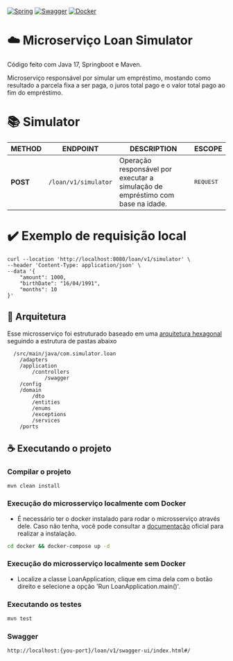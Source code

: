 <br/>

[![Spring](https://img.shields.io/badge/-Spring-%236DB33F?logo=Spring&logoColor=%23FFF)](https://spring.io/)
[![Swagger](https://img.shields.io/badge/-Swagger-%2385EA2D?logo=Swagger&logoColor=%23000)](https://swagger.io/)
[![Docker](https://img.shields.io/badge/-Docker-%232496ED?logo=Docker&logoColor=%23FFF)](https://www.docker.com/)



# ☁️ Microserviço Loan Simulator

Código feito com Java 17, Springboot e Maven.

Microserviço responsável por simular um empréstimo, mostando como resultado a parcela fixa a ser paga, o juros total pago e o valor total pago ao fim do empréstimo.

# 📚 Simulator


| METHOD | ENDPOINT | DESCRIPTION                                                                    | ESCOPE |
| --- | --- |--------------------------------------------------------------------------------| --- |
| **POST** | `/loan/v1/simulator` | Operação responsável por executar a simulação de empréstimo com base na idade. | <kbd>REQUEST</kbd>

# ✔️ Exemplo de requisição local
```
curl --location 'http://localhost:8080/loan/v1/simulator' \
--header 'Content-Type: application/json' \
--data '{
    "amount": 1000,
    "birthDate": "16/04/1991",
    "months": 10
}'
```

## 📐 Arquitetura

Esse microsserviço foi estruturado baseado em uma [arquitetura hexagonal](<https://en.wikipedia.org/wiki/Hexagonal_architecture_(software)#:~:text=The%20hexagonal%20architecture%2C%20or%20ports,means%20of%20ports%20and%20adapters.>) seguindo a estrutura de pastas abaixo

```
  /src/main/java/com.simulator.loan
    /adapters
    /application
        /controllers
            /swagger
    /config
    /domain
        /dto
        /entities
        /enums
        /exceptions
        /services
    /ports    
```

## ☕ Executando o projeto

### Compilar o projeto

```
mvn clean install
```

### Execução do microsserviço localmente com Docker

- É necessário ter o docker instalado para rodar o microsserviço através dele. Caso não tenha, você pode consultar a [documentação](https://docs.docker.com/) oficial para realizar a instalação.

```sh
cd docker && docker-compose up -d
```

### Execução do microsserviço localmente sem Docker

- Localize a classe LoanApplication, clique em cima dela com o botão direito e selecione a opção 'Run LoanApplication.main()'.

### Executando os **testes**

```sh
mvn test
```

### **Swagger**

```
http://localhost:{you-port}/loan/v1/swagger-ui/index.html#/
```
